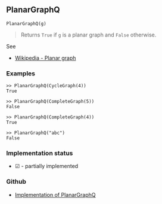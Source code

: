 ## PlanarGraphQ

```
PlanarGraphQ(g)
```

> Returns `True` if `g` is a planar graph and `False` otherwise.

See
* [Wikipedia - Planar graph](https://en.wikipedia.org/wiki/Planar_graph) 

### Examples

```
>> PlanarGraphQ(CycleGraph(4)) 
True

>> PlanarGraphQ(CompleteGraph(5)) 
False

>> PlanarGraphQ(CompleteGraph(4)) 
True

>> PlanarGraphQ("abc") 
False
```







### Implementation status

* &#x2611; - partially implemented

### Github

* [Implementation of PlanarGraphQ](https://github.com/axkr/symja_android_library/blob/master/symja_android_library/matheclipse-core/src/main/java/org/matheclipse/core/builtin/GraphFunctions.java#L2244) 
